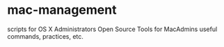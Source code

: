 # mac-management
scripts for OS X Administrators
Open Source Tools for MacAdmins
useful commands, practices, etc.
